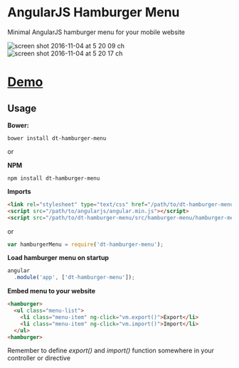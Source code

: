 # AngularJS Hamburger Menu
Minimal AngularJS hamburger menu for your mobile website

![screen shot 2016-11-04 at 5 20 09 ch](https://cloud.githubusercontent.com/assets/1154740/20003287/4523482a-a2b8-11e6-8f37-4c94c023b069.png)
![screen shot 2016-11-04 at 5 20 17 ch](https://cloud.githubusercontent.com/assets/1154740/20003288/45803f62-a2b8-11e6-8f20-f666d2107c4e.png)

# [Demo](http://davidtran.github.io/angularjs-hamburger-menu/demo/index.html)

## Usage
**Bower:**
```
bower install dt-hamburger-menu
```
or

**NPM**
```
npm install dt-hamburger-menu
```

**Imports**
```html
<link rel="stylesheet" type="text/css" href="/path/to/dt-hamburger-menu/src/hamburger-menu.css"/>
<script src="/path/to/angularjs/angular.min.js"></script>
<script src="/path/to/dt-hamburger-menu/src/hamburger-menu/hamburger-menu.min.js"></script>
```
or

```javascript
var hamburgerMenu = require('dt-hamburger-menu');
```

**Load hamburger menu on startup**
```javascript
angular
  .module('app', ['dt-hamburger-menu']);
```

**Embed menu to your website**

```html
<hamburger>
  <ul class="menu-list">
    <li class="menu-item" ng-click="vm.export()">Export</li>
    <li class="menu-item" ng-click="vm.import()">Import</li>
  </ul>
<hamburger>
```
Remember to define *export()* and *import()* function somewhere in your controller or directive